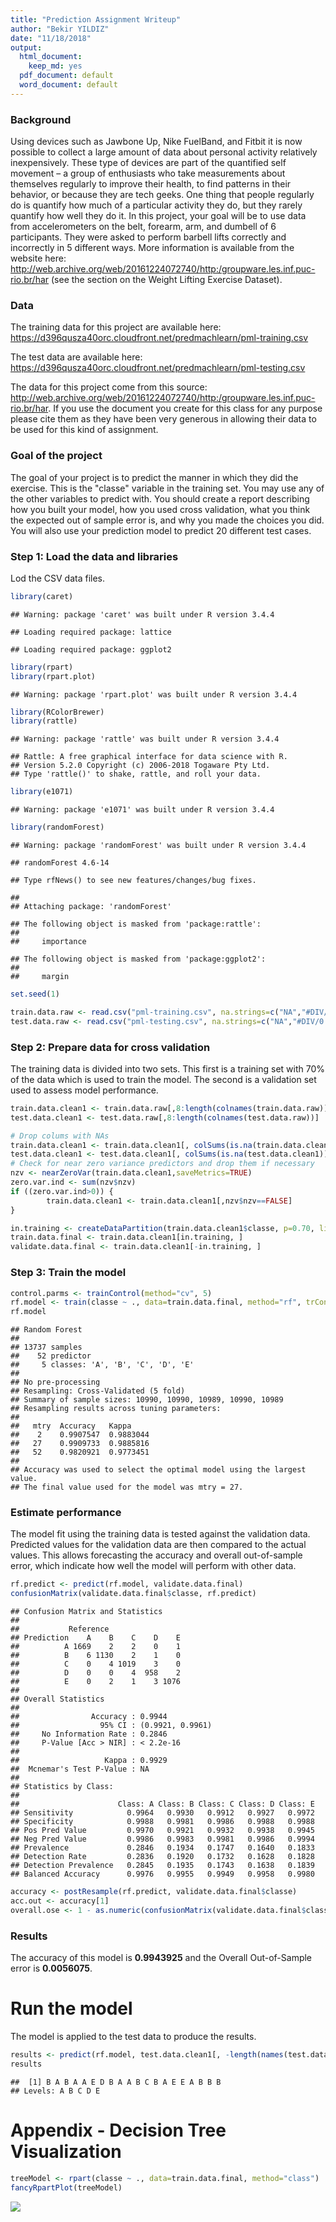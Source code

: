 ```yaml
---
title: "Prediction Assignment Writeup"
author: "Bekir YILDIZ"
date: "11/18/2018"
output:
  html_document:
    keep_md: yes
  pdf_document: default
  word_document: default
---
```




### Background

Using devices such as Jawbone Up, Nike FuelBand, and Fitbit it is now possible to collect a large amount of data about personal activity relatively inexpensively. These type of devices are part of the quantified self movement – a group of enthusiasts who take measurements about themselves regularly to improve their health, to find patterns in their behavior, or because they are tech geeks. One thing that people regularly do is quantify how much of a particular activity they do, but they rarely quantify how well they do it. In this project, your goal will be to use data from accelerometers on the belt, forearm, arm, and dumbell of 6 participants. They were asked to perform barbell lifts correctly and incorrectly in 5 different ways. More information is available from the website here: http://web.archive.org/web/20161224072740/http:/groupware.les.inf.puc-rio.br/har (see the section on the Weight Lifting Exercise Dataset).

### Data

The training data for this project are available here:
https://d396qusza40orc.cloudfront.net/predmachlearn/pml-training.csv

The test data are available here:
https://d396qusza40orc.cloudfront.net/predmachlearn/pml-testing.csv

The data for this project come from this source: http://web.archive.org/web/20161224072740/http:/groupware.les.inf.puc-rio.br/har. If you use the document you create for this class for any purpose please cite them as they have been very generous in allowing their data to be used for this kind of assignment.

### Goal of the project

The goal of your project is to predict the manner in which they did the exercise. This is the "classe" variable in the training set. You may use any of the other variables to predict with. You should create a report describing how you built your model, how you used cross validation, what you think the expected out of sample error is, and why you made the choices you did. You will also use your prediction model to predict 20 different test cases.

### Step 1: Load the data and libraries
Lod the CSV data files. 


```r
library(caret)
```

```
## Warning: package 'caret' was built under R version 3.4.4
```

```
## Loading required package: lattice
```

```
## Loading required package: ggplot2
```

```r
library(rpart)
library(rpart.plot)
```

```
## Warning: package 'rpart.plot' was built under R version 3.4.4
```

```r
library(RColorBrewer)
library(rattle)
```

```
## Warning: package 'rattle' was built under R version 3.4.4
```

```
## Rattle: A free graphical interface for data science with R.
## Version 5.2.0 Copyright (c) 2006-2018 Togaware Pty Ltd.
## Type 'rattle()' to shake, rattle, and roll your data.
```

```r
library(e1071)
```

```
## Warning: package 'e1071' was built under R version 3.4.4
```

```r
library(randomForest)
```

```
## Warning: package 'randomForest' was built under R version 3.4.4
```

```
## randomForest 4.6-14
```

```
## Type rfNews() to see new features/changes/bug fixes.
```

```
## 
## Attaching package: 'randomForest'
```

```
## The following object is masked from 'package:rattle':
## 
##     importance
```

```
## The following object is masked from 'package:ggplot2':
## 
##     margin
```

```r
set.seed(1)

train.data.raw <- read.csv("pml-training.csv", na.strings=c("NA","#DIV/0!",""))
test.data.raw <- read.csv("pml-testing.csv", na.strings=c("NA","#DIV/0!",""))
```

### Step 2: Prepare data for cross validation 
The training data is divided into two sets.  This first is a training set with 70% of the data which is used to train the model.  The second is a validation 
set used to assess model performance.  


```r
train.data.clean1 <- train.data.raw[,8:length(colnames(train.data.raw))]
test.data.clean1 <- test.data.raw[,8:length(colnames(test.data.raw))]

# Drop colums with NAs
train.data.clean1 <- train.data.clean1[, colSums(is.na(train.data.clean1)) == 0] 
test.data.clean1 <- test.data.clean1[, colSums(is.na(test.data.clean1)) == 0] 
# Check for near zero variance predictors and drop them if necessary
nzv <- nearZeroVar(train.data.clean1,saveMetrics=TRUE)
zero.var.ind <- sum(nzv$nzv)
if ((zero.var.ind>0)) {
        train.data.clean1 <- train.data.clean1[,nzv$nzv==FALSE]
}

in.training <- createDataPartition(train.data.clean1$classe, p=0.70, list=F)
train.data.final <- train.data.clean1[in.training, ]
validate.data.final <- train.data.clean1[-in.training, ]
```

### Step 3: Train the model


```r
control.parms <- trainControl(method="cv", 5)
rf.model <- train(classe ~ ., data=train.data.final, method="rf", trControl=control.parms, ntree=251)
rf.model
```

```
## Random Forest 
## 
## 13737 samples
##    52 predictor
##     5 classes: 'A', 'B', 'C', 'D', 'E' 
## 
## No pre-processing
## Resampling: Cross-Validated (5 fold) 
## Summary of sample sizes: 10990, 10990, 10989, 10990, 10989 
## Resampling results across tuning parameters:
## 
##   mtry  Accuracy   Kappa    
##    2    0.9907547  0.9883044
##   27    0.9909733  0.9885816
##   52    0.9820921  0.9773451
## 
## Accuracy was used to select the optimal model using the largest value.
## The final value used for the model was mtry = 27.
```

### Estimate performance  
The model fit using the training data is tested against the validation data.
Predicted values for the validation data are then compared to the actual 
values. This allows forecasting the accuracy and overall out-of-sample error,
which indicate how well the model will perform with other data.  


```r
rf.predict <- predict(rf.model, validate.data.final)
confusionMatrix(validate.data.final$classe, rf.predict)
```

```
## Confusion Matrix and Statistics
## 
##           Reference
## Prediction    A    B    C    D    E
##          A 1669    2    2    0    1
##          B    6 1130    2    1    0
##          C    0    4 1019    3    0
##          D    0    0    4  958    2
##          E    0    2    1    3 1076
## 
## Overall Statistics
##                                           
##                Accuracy : 0.9944          
##                  95% CI : (0.9921, 0.9961)
##     No Information Rate : 0.2846          
##     P-Value [Acc > NIR] : < 2.2e-16       
##                                           
##                   Kappa : 0.9929          
##  Mcnemar's Test P-Value : NA              
## 
## Statistics by Class:
## 
##                      Class: A Class: B Class: C Class: D Class: E
## Sensitivity            0.9964   0.9930   0.9912   0.9927   0.9972
## Specificity            0.9988   0.9981   0.9986   0.9988   0.9988
## Pos Pred Value         0.9970   0.9921   0.9932   0.9938   0.9945
## Neg Pred Value         0.9986   0.9983   0.9981   0.9986   0.9994
## Prevalence             0.2846   0.1934   0.1747   0.1640   0.1833
## Detection Rate         0.2836   0.1920   0.1732   0.1628   0.1828
## Detection Prevalence   0.2845   0.1935   0.1743   0.1638   0.1839
## Balanced Accuracy      0.9976   0.9955   0.9949   0.9958   0.9980
```

```r
accuracy <- postResample(rf.predict, validate.data.final$classe)
acc.out <- accuracy[1]
overall.ose <- 1 - as.numeric(confusionMatrix(validate.data.final$classe, rf.predict)$overall[1])
```

### Results  
The accuracy of this model is **0.9943925** and the Overall Out-of-Sample 
error is **0.0056075**.

# Run the model
The model is applied to the test data to produce the results.


```r
results <- predict(rf.model, test.data.clean1[, -length(names(test.data.clean1))])
results
```

```
##  [1] B A B A A E D B A A B C B A E E A B B B
## Levels: A B C D E
```

# Appendix - Decision Tree Visualization


```r
treeModel <- rpart(classe ~ ., data=train.data.final, method="class")
fancyRpartPlot(treeModel)
```

![](Prediction_Assignment_Writeup_files/figure-html/unnamed-chunk-6-1.png)<!-- -->
